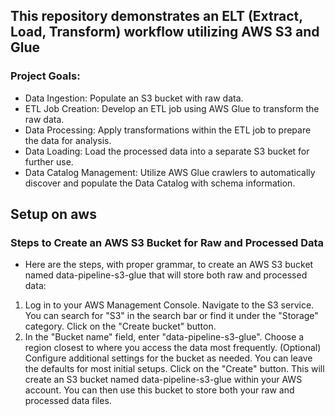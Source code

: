## This repository demonstrates an ELT (Extract, Load, Transform) workflow utilizing AWS S3 and Glue

### Project Goals:

- Data Ingestion: Populate an S3 bucket with raw data.
- ETL Job Creation: Develop an ETL job using AWS Glue to transform the raw data.
- Data Processing: Apply transformations within the ETL job to prepare the data for analysis.
- Data Loading: Load the processed data into a separate S3 bucket for further use.
- Data Catalog Management: Utilize AWS Glue crawlers to automatically discover and populate the Data Catalog with schema information.


## Setup on aws 
### Steps to Create an AWS S3 Bucket for Raw and Processed Data
- Here are the steps, with proper grammar, to create an AWS S3 bucket named data-pipeline-s3-glue that will store both raw and processed data:
1. Log in to your AWS Management Console.
Navigate to the S3 service. You can search for "S3" in the search bar or find it under the "Storage" category.
Click on the "Create bucket" button.
2. In the "Bucket name" field, enter "data-pipeline-s3-glue". Choose a region closest to where you access the data most frequently.
(Optional) Configure additional settings for the bucket as needed. You can leave the defaults for most initial setups.
Click on the "Create" button.
This will create an S3 bucket named data-pipeline-s3-glue within your AWS account. You can then use this bucket to store both your raw and processed data files.
